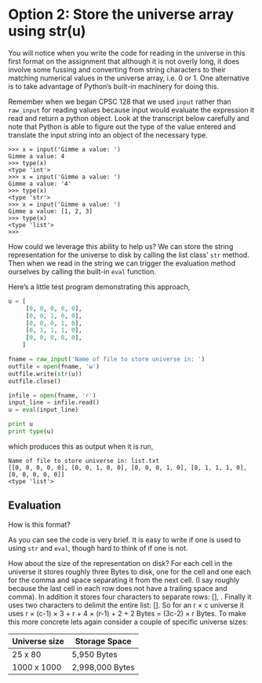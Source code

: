 # Option 2: Store the universe array using str(u)

You will notice when you write the code for reading in the universe in
this first format on the assignment that although it is not overly long,
it does involve some fussing and converting from string characters to
their matching numerical values in the universe array, i.e. 0 or 1. One
alternative is to take advantage of Python’s built-in machinery for
doing this.

Remember when we began CPSC 128 that we used `input` rather than
`raw_input` for reading values because input would evaluate the
expression it read and return a python object. Look at the transcript
below carefully and note that Python is able to figure out the type of
the value entered and translate the input string into an object of the
necessary type.

    >>> x = input('Gimme a value: ')
    Gimme a value: 4
    >>> type(x)
    <type 'int'>
    >>> x = input('Gimme a value: ')
    Gimme a value: '4'
    >>> type(x)
    <type 'str'>
    >>> x = input('Gimme a value: ')
    Gimme a value: [1, 2, 3]
    >>> type(x)
    <type 'list'>
    >>> 

How could we leverage this ability to help us? We can store the string
representation for the universe to disk by calling the list class’
`str` method. Then when we read in the string we can trigger the
evaluation method ourselves by calling the built-in `eval` function.

Here’s a little test program demonstrating this approach,

``` python
u = [ 
     [0, 0, 0, 0, 0],
     [0, 0, 1, 0, 0],
     [0, 0, 0, 1, 0],
     [0, 1, 1, 1, 0],
     [0, 0, 0, 0, 0],
    ]

fname = raw_input('Name of file to store universe in: ')
outfile = open(fname, 'w')
outfile.write(str(u))
outfile.close()

infile = open(fname, 'r')
input_line = infile.read()
u = eval(input_line)

print u
print type(u)
```

which produces this as output when it is run,

    Name of file to store universe in: list.txt
    [[0, 0, 0, 0, 0], [0, 0, 1, 0, 0], [0, 0, 0, 1, 0], [0, 1, 1, 1, 0], [0, 0, 0, 0, 0]]
    <type 'list'>

## Evaluation

How is this format?

As you can see the code is very brief. It is easy to write if one is
used to using `str` and `eval`, though hard to think of if one is not.

How about the size of the representation on disk? For each cell in the
universe it stores roughly three Bytes to disk, one for the cell and one
each for the comma and space separating it from the next cell. (I say
roughly because the last cell in each row does not have a trailing space
and comma). In addition it stores four characters to separate rows:
[], . Finally it uses two characters to delimit the entire list: [].
So for an r × c universe it uses r × (c-1) × 3 + r + 4 × (r-1) + 2 + 2
Bytes = (3c-2) × r Bytes. To make this more concrete lets again consider
a couple of specific universe sizes:

| Universe size | Storage Space   |
|---------------|-----------------|
| 25 x 80       | 5,950 Bytes     |
| 1000 x 1000   | 2,998,000 Bytes |
